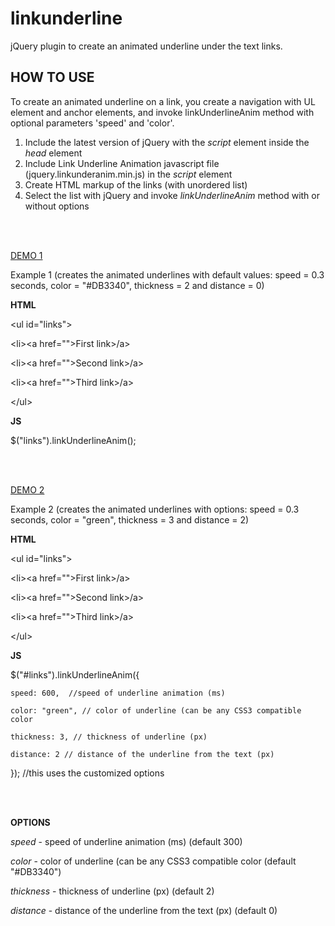 # linkunderline
jQuery plugin to create an animated underline under the text links.
<h2>HOW TO USE</h2>
To create an animated underline on a link, you create a navigation with UL element and anchor elements, and invoke linkUnderlineAnim method with optional parameters 'speed' and 'color'.

<ol>
	<li>Include the latest version of jQuery with the <i>script</i> element inside the <i>head</i> element</li>
	<li>Include Link Underline Animation javascript file (jquery.linkunderanim.min.js) in the <i>script</i> element</li>
	<li>Create HTML markup of the links (with unordered list)</li>
	<li>Select the list with jQuery and invoke <i>linkUnderlineAnim</i> method with or without options</li>
</ol>
<br>
<br>


<a href="http://www.vasil.cf/linkunderanim/demo1.html">DEMO 1</a>

Example 1 (creates the animated underlines with default values: speed = 0.3 seconds, color = "#DB3340", thickness = 2 and distance = 0)

<b>HTML</b>

&lt;ul id="links"&gt;

&lt;li><a href=""&gt;First link&gt;/a&gt;

&lt;li><a href=""&gt;Second link&gt;/a&gt;

&lt;li><a href=""&gt;Third link&gt;/a&gt;

&lt;/ul&gt;


<b>JS</b>

$("links").linkUnderlineAnim();


<br>
<br>

<a href="http://www.vasil.cf/linkunderanim/demo1.html">DEMO 2</a>

Example 2 (creates the animated underlines with options: speed = 0.3 seconds, color = "green", thickness = 3 and distance = 2)

<b>HTML</b>

&lt;ul id="links"&gt;

&lt;li><a href=""&gt;First link&gt;/a&gt;

&lt;li><a href=""&gt;Second link&gt;/a&gt;

&lt;li><a href=""&gt;Third link&gt;/a&gt;

&lt;/ul&gt;


<b>JS</b>

$("#links").linkUnderlineAnim({

	speed: 600,  //speed of underline animation (ms)
     
	color: "green", // color of underline (can be any CSS3 compatible color
      
	thickness: 3, // thickness of underline (px)
      
	distance: 2 // distance of the underline from the text (px)
      
}); //this uses the customized options


<br>
<br>

<b>OPTIONS</b>

<i>speed</i> - speed of underline animation (ms) (default 300)
        
<i>color</i> - color of underline (can be any CSS3 compatible color (default "#DB3340")
        
<i>thickness</i> - thickness of underline (px) (default 2)
       
<i>distance</i> - distance of the underline from the text (px) (default 0)
        
        
